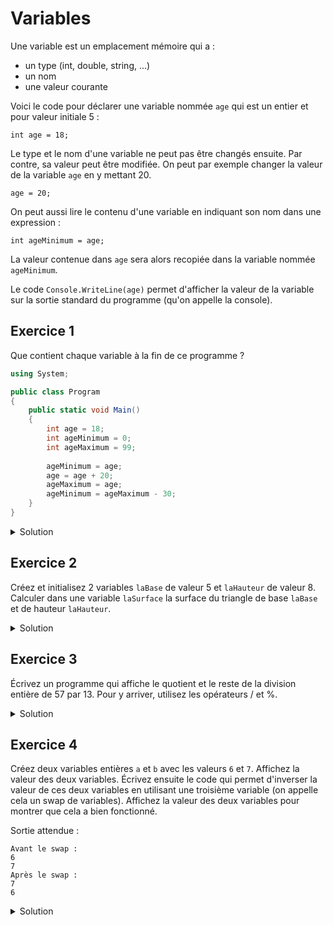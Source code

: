 # Variables

Une variable est un emplacement mémoire qui a :
- un type (int, double, string, ...)
- un nom
- une valeur courante

Voici le code pour déclarer une variable nommée ```age``` qui est un entier et pour valeur initiale 5 :
```
int age = 18;
```

Le type et le nom d'une variable ne peut pas être changés ensuite. Par contre, sa valeur peut être modifiée. On peut par exemple changer la valeur de la variable ```age``` en y mettant 20. 
```
age = 20;
```

On peut aussi lire le contenu d'une variable en indiquant son nom dans une expression :
```
int ageMinimum = age;
```
La valeur contenue dans ```age``` sera alors recopiée dans la variable nommée ```ageMinimum```.

Le code ```Console.WriteLine(age)``` permet d'afficher la valeur de la variable sur la sortie standard du programme (qu'on appelle la console). 

## Exercice 1

Que contient chaque variable à la fin de ce programme ?

```csharp
using System;

public class Program
{
	public static void Main()
	{
		int age = 18;
		int ageMinimum = 0;
		int ageMaximum = 99;
		
		ageMinimum = age;
		age = age + 20;
		ageMaximum = age;
		ageMinimum = ageMaximum - 30; 
	}
}
```

<details>
	<summary>Solution</summary>

```csharp
using System;

public class Program
{
	public static void Main()
	{
		int age = 18; 		// age contient 18
		int ageMinimum = 0; 	// age contient 18, ageMinimum contient 0
		int ageMaximum = 99; 	// age contient 18, ageMinimum contient 0, ageMaximum contient 0
		
		// on va copier la valeur contenue dans age dans la variable ageMinimum
		// attention : seule la valeur est copiée : ageMinimum n'est pas "liée" à age 
		ageMinimum = age;	// age contient 18, ageMinimum contient 18, ageMaximum contient 0
	
		// la partie à droite de l'égalité va d'abord être évaluée et le résultat sera placé dans age
		// 	-> age + 20 : on lit la valeur courante de age (18) et on y ajoute 20 : le résultat de l'évaluation de cette partie vaut 38
		//	-> age = 38 : on assigne à age la valeur 38
		age = age + 20;		// age contient 38, ageMinimum contient 18, ageMaximum contient 0
	
		// on copie la valeur courante de age (38) dans la variable ageMaximum
		ageMaximum = age;	// age contient 38, ageMinimum contient 18, ageMaximum contient 38
	
		// la partie à droite de l'égalité va d'abord être évaluée et le résultat sera placé dans ageMinimum
		// 	-> ageMaximum - 30 : on lit la valeur courante de ageMaximum (38) et on y retir 30 : le résultat de l'évaluation de cette partie vaut 8
		//	-> ageMinimum = 8 : on assigne à ageMinimum la valeur 8
		ageMinimum = ageMaximum - 30; // age contient 38, ageMinimum contient 8, ageMaximum contient 38
	}
}
```
</details>

## Exercice 2

Créez et initialisez 2 variables ```laBase``` de valeur 5 et ```laHauteur``` de valeur 8. Calculer dans une variable ```laSurface``` la surface du triangle de base ```laBase``` et de hauteur ```laHauteur```.

<details>
	<summary>Solution</summary>

```csharp
using System;
					
public class Program
{
	public static void Main()
	{
		// on stocke 5 dans une variable entière nommée laBase
		int laBase = 5;

		// on stocke 8 dans une variable entière nommée laHauteur
		int laHauteur = 8;

		// on stocke le résultat du calcul dans une variable entière nommée laSurface
		int laSurface = laBase * laHauteur / 2;

		// on affiche le contenu de la variable laSurface
		Console.WriteLine(laSurface);
	}
}
```
</details>

## Exercice 3

Écrivez un programme qui affiche le quotient et le reste de la division entière de 57 par 13. Pour y arriver, utilisez les opérateurs / et %.

<details>
	<summary>Solution</summary>

```csharp
using System;
					
public class Program
{
	public static void Main()
	{
		Console.WriteLine("Quotient : ");
		Console.WriteLine(57 / 13); // affiche 4 (car il y a 4 * 13 dans 57)
		Console.WriteLine("Reste : ");
		Console.WriteLine(57 % 13); // affiche 5 (car 57 - 4 * 13 = 5)
	}
}
```
</details>

## Exercice 4

Créez deux variables entières ```a``` et ```b``` avec les valeurs ```6``` et ```7```. Affichez la valeur des deux variables. Écrivez ensuite le code qui permet d'inverser la valeur de ces deux variables en utilisant une troisième variable (on appelle cela un swap de variables). Affichez la valeur des deux variables pour montrer que cela a bien fonctionné.

Sortie attendue :
```
Avant le swap : 
6
7
Après le swap : 
7
6
``` 

<details>
	<summary>Solution</summary>

```csharp
using System;
					
public class Program
{
	public static void Main()
	{
		int a = 6, b = 7;
		
		Console.WriteLine("Avant le swap : ");
		Console.WriteLine(a);
		Console.WriteLine(b);

		int tmp = a;
		a = b;
		b = tmp;
		
		Console.WriteLine("Après le swap : ");
		Console.WriteLine(a);
		Console.WriteLine(b);
	}
}
```
</details>